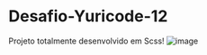 # Desafio-Yuricode-12

Projeto totalmente desenvolvido em Scss!
![image](https://user-images.githubusercontent.com/94256298/207966967-0c6e8977-8d53-470e-afcf-a56ced70d39e.png)

